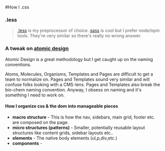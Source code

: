 #How I .css

### .less
> [.less](http://lesscss.org/) is my preprocessor of choice. [sass](http://sass-lang.com/) is cool but I prefer node/npm tools. They're very similar so there's really no wrong answer.

### A tweak on [atomic design](http://bradfrost.com/blog/post/atomic-web-design/)
Atomic Design is a great methodology but I get caught up on the naming conventions. 

Atoms, Molecules, Organisms, Templates and Pages are difficult to get a team to normalize on. Pages and Templates sound very similar and will confuse folks looking with a CMS-lens. Pages and Templates also break the bio-chem naming convention. Anyway, I obsess on naming and it's something I need to work on.

#### How I organize css & the dom into manageable pieces
* **macro structure** - This is how the nav, sidebars, main grid, footer etc. are composed on the page.
* **micro structures (patterns)** - Smaller, potentially reusable layout structures like content grids, sidebar layouts etc..
* **elements** - The native body elements (ul,p,div,etc.)
* **components** - 

